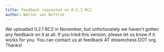 ```yaml
---
title: Feedback requested on 0.2.1 RC2
author: Walter van Niftrik
---
```

We uploaded 0.2.1 RC2 in November, but unfortunately we haven't gotten any feedback on it at all. If you tried this version, please let us know if it works for you. You can contact us at feedback AT dreamchess DOT org. Thanks!
